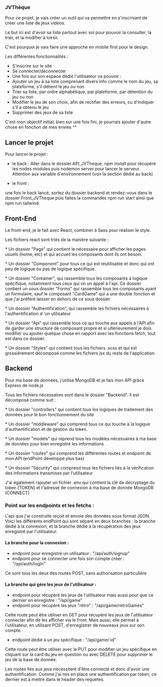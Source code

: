 ### JVThèque

Pour ce projet, je vais créer un outil qui va permettre en s'inscrivant de créer une liste de jeux vidéos.

Le but ici est d'avoir sa liste partout avec soi pour pouvoir la consulter, la trier, et la modifier à loirsir.

C'est pourquoi je vais faire une approche en mobile first pour le design.

Les différentes fonctionnalités :

- S'inscrire sur le site
- Se connecter/déconnecter
- Une fois sur son espace dédié l'utilisateur va pouvoir :
- Ajouter un jeu à sa liste comprenant divers info comme le nom du jeu, sa plateforme, s'il détient le jeu ou non
- Trier sa liste, par ordre alphabétique, par plateforme, par détention du jeu ou non
- Modifier le jeu de son choix, afin de rectifier des erreurs, ou d'indiquer s'il a obtenu le jeu
- Supprimer des jeux de sa liste

C'est mon objectif initial, bien sur une fois fini, je pourrais ajouter d'autre chose en fonction de mes envies ^^

## Lancer le projet

Pour lancer le projet :

- le back :
  Aller dans le dossier API_JVTheque, npm install pour récupéré les nodes modules
  puis nodemon server pour lancer le serveur.
  Attention aux variable d'environnement (voir la section dédié au back)

- le front :

une fois le back lancé, sortez du dossier backend et rendez-vous dans le dossier Front_JVTheque puis faites la commandes npm run start ainsi que npm run tailwind.

## Front-End

Le front-end, je le fait avec React, combiner à Sass pour réaliser le style.

Les fichiers react sont triés de la manière suivante :

\* Un dossier "Page" qui contient le nécessaire pour afficher les pages usuels (home, etc) et qui accueil les composants dont ils ont besoin.

\* Un dossier "Component" pour tous ce qui est réutilisable et donc qui ont peu de logique ou pas de logique spécifique.

\* Un dossier "Container", qui rassemble tous les composants à logique spécifique, notamment tous ceux qui on un appel à l'api. Ce dossier contient un sous dossier "Forms" qui rassemble tous les composants ayant un formulaire, sauf le composant "CardGame" qui a une double fonction et que j'ai préféré laisser en dehors de ce sous dossier

\* Un dossier "Authentification", qui rassemble les fichiers nécessaires à l'authentification d 'un utilisateur

\* Un dossier "Api" qui rassemble tous ce qui touche aux appels à l'API afin de garder une structure de composant propre et si ultérieurement je dois modifier ou ajouter quelque chose en rapport avec les fonctions fetch, tout est dans ce dossier.

\* Un dossier "Styles" qui contient tous les fichiers .scss et qui est grossièrement décomposé comme les fichiers jsx du reste de l'application.

## Backend

Pour ma base de données, j'utilise MongoDB et je fais mon API grâce Express de node.js

Tous les fichiers nécessaires sont dans le dossier "Backend". Il est décomposé comme suit :

\* Un dossier "controllers" qui contient tous les logiques de traitement des données pour le bon fonctionnement du site

\* Un dossier "middleware" qui comprend tous ce qui touche à la logique d'authentification et de gestion du token.

\* Un dossier "models" qui reprend tous les modèles nécessaires à ma base de données pour bien enregistré les informations

\* Un dossier "routes" qui comprend les différentes routes et endpoint de mon API (endPoint développé plus bas)

\* Un dossier "Sécurity" qui comprend tous les fichiers liés à la vérification des informations transmises par l'utilisateur

J'ai également rajouter un fichier .env qui contient la clé de décryptage du token (TOKEN) et l'adresse de connexion à ma base de donnée MongoDB (CONNECT)

### Point sur les endpoints et les fetchs :

L'api que j'ai construite reçoit et envoie des données sous format JSON.
Voici les différents endPoint qui sont séparé en deux branches : la branche dédié à la connexion, et la branche dédié à la récupération des jeux enregistré par l'utilisateur.

#### La branche pour la connexion :

- endpoint pour enregistré un utilisateur : "/api/auth/signup"
- endpoint pour se connecter une fois son compte créer : "/api/auth/login"

Ce sont tous les deux des routes POST, sans authorisation particulière

#### La branche qui gère les jeux de l'utilisateur :

- endpoint pour récupéré les jeux de l'utilisateur mais aussi pour que ce dernier en enregistre : "/api/game"
- endpoint pour récupéré les jeux "rétro" : "/api/game/retroGames"

Cette route peut être utiliser en GET pour récupéré les jeux de l'utilisateur connecter afin de les afficher via le front.
Mais aussi, elle permet à l'utilisateur, en utilisant POST, d'enregistrer de nouveaux jeux sur son compte.

- endpoint dédié à un jeu spécifique : "/api/game/:id"

Cette route peut être utiliser avec le PUT pour modifier un jeu spécifique en cliquant sur la card du jeu en question ou avec DELETE pour supprimer le jeu de la base de donnée.

Les routes liés aux jeux nécessitent d'être connecté et donc d'avoir une authentification. Comme j'ai mis en place une authentification par token, ce dernier est à mettre dans le header des requetes.
